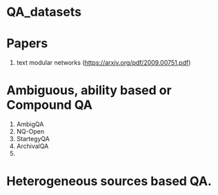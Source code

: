 # QA_datasets

# Papers
1. text modular networks (https://arxiv.org/pdf/2009.00751.pdf)
# Ambiguous, ability based or Compound QA
1. AmbigQA
2. NQ-Open
3. StartegyQA
4. ArchivalQA
5. 

# Heterogeneous sources based QA.

